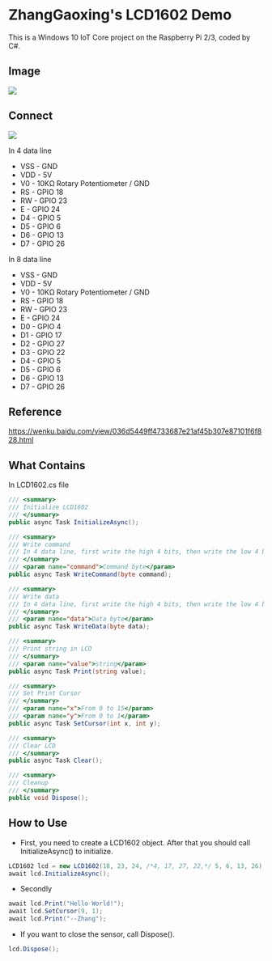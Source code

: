 # ZhangGaoxing's LCD1602 Demo
This is a Windows 10 IoT Core project on the Raspberry Pi 2/3, coded by C#.

## Image
![](https://raw.githubusercontent.com/ZhangGaoxing/windows-iot-demo/master/LCD1602/Img.jpg)

## Connect
![](https://raw.githubusercontent.com/ZhangGaoxing/windows-iot-demo/master/LCD1602/8_data_line.png)

In 4 data line
* VSS - GND
* VDD - 5V
* V0 - 10KΩ Rotary Potentiometer / GND
* RS - GPIO 18
* RW - GPIO 23
* E - GPIO 24
* D4 - GPIO 5
* D5 - GPIO 6
* D6 - GPIO 13
* D7 - GPIO 26

In 8 data line
* VSS - GND
* VDD - 5V
* V0 - 10KΩ Rotary Potentiometer / GND
* RS - GPIO 18
* RW - GPIO 23
* E - GPIO 24
* D0 - GPIO 4
* D1 - GPIO 17
* D2 - GPIO 27
* D3 - GPIO 22
* D4 - GPIO 5
* D5 - GPIO 6
* D6 - GPIO 13
* D7 - GPIO 26

## Reference
https://wenku.baidu.com/view/036d5449ff4733687e21af45b307e87101f6f828.html

## What Contains
In LCD1602.cs file
```C#
/// <summary>
/// Initialize LCD1602
/// </summary>
public async Task InitializeAsync();

/// <summary>
/// Write command
/// In 4 data line, first write the high 4 bits, then write the low 4 bits. 
/// </summary>
/// <param name="command">Command byte</param>
public async Task WriteCommand(byte command);

/// <summary>
/// Write data
/// In 4 data line, first write the high 4 bits, then write the low 4 bits. 
/// </summary>
/// <param name="data">Data byte</param>
public async Task WriteData(byte data);

/// <summary>
/// Print string in LCD
/// </summary>
/// <param name="value">string</param>
public async Task Print(string value);

/// <summary>
/// Set Print Cursor
/// </summary>
/// <param name="x">From 0 to 15</param>
/// <param name="y">From 0 to 1</param>
public async Task SetCursor(int x, int y);

/// <summary>
/// Clear LCD
/// </summary>
public async Task Clear();

/// <summary>
/// Cleanup
/// </summary>
public void Dispose();
```

## How to Use
* First, you need to create a LCD1602 object. After that you should call InitializeAsync() to initialize.
```C#
LCD1602 lcd = new LCD1602(18, 23, 24, /*4, 17, 27, 22,*/ 5, 6, 13, 26);
await lcd.InitializeAsync();
```
* Secondly
```C#
await lcd.Print("Hello World!");
await lcd.SetCursor(9, 1);
await lcd.Print("--Zhang");
```
* If you want to close the sensor, call Dispose().
```C#
lcd.Dispose();
```
